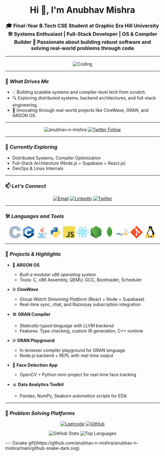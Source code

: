 <h1 align="center">Hi 👋, I'm Anubhav Mishra</h1>
<h3 align="center">
🎓 Final-Year B.Tech CSE Student at Graphic Era Hill University  
🛠 Systems Enthusiast | Full-Stack Developer | OS & Compiler Builder  
🚀 Passionate about building robust software and solving real-world problems through code
</h3>

---

<p align="center">
  <img align="center" alt="Coding" width="400" src="https://cdn.dribbble.com/users/1162077/screenshots/3848914/programmer.gif" />
</p>

---

### 🌟 *What Drives Me*
- 💡 Building scalable systems and compiler-level tech from scratch.  
- 🔍 Exploring distributed systems, backend architectures, and full-stack engineering.  
- 🚀 Innovating through real-world projects like CineWave, GRAN, and ARGON OS.  

---

<p align="center"> 
  <img src="https://komarev.com/ghpvc/?username=anubhav-n-mishra&label=Profile%20views&color=0e75b6&style=flat" alt="anubhav-n-mishra" />  
  <a href="https://twitter.com/anubhav_writes" target="blank"><img src="https://img.shields.io/twitter/follow/anubhav_writes?logo=twitter&style=for-the-badge" alt="Twitter Follow" /></a> 
</p>

---

### 🧠 *Currently Exploring*
- Distributed Systems, Compiler Optimization  
- Full-Stack Architecture (Node.js + Supabase + React.js)  
- DevOps & Linux Internals  

---

### 📫 *Let's Connect*
<p align="center">
  <a href="mailto:anubhav09.work@gmail.com"><img src="https://img.shields.io/badge/Gmail-D14836?style=for-the-badge&logo=gmail&logoColor=white" alt="Email"></a>
  <a href="https://linkedin.com/in/anubhav-mishra0" target="blank"><img src="https://img.shields.io/badge/LinkedIn-0077B5?style=for-the-badge&logo=linkedin&logoColor=white" alt="LinkedIn"></a>
  <a href="https://twitter.com/anubhav_writes" target="blank"><img src="https://img.shields.io/badge/Twitter-1DA1F2?style=for-the-badge&logo=twitter&logoColor=white" alt="Twitter"></a>
</p>

---

### 🛠 *Languages and Tools*
<p align="center"> 
  <img src="https://raw.githubusercontent.com/devicons/devicon/master/icons/c/c-original.svg" alt="C" width="40" height="40" />
  <img src="https://raw.githubusercontent.com/devicons/devicon/master/icons/cplusplus/cplusplus-original.svg" alt="C++" width="40" height="40" />
  <img src="https://raw.githubusercontent.com/devicons/devicon/master/icons/java/java-original.svg" alt="Java" width="40" height="40" />
  <img src="https://raw.githubusercontent.com/devicons/devicon/master/icons/python/python-original.svg" alt="Python" width="40" height="40" />
  <img src="https://raw.githubusercontent.com/devicons/devicon/master/icons/javascript/javascript-original.svg" alt="JavaScript" width="40" height="40" />
  <img src="https://raw.githubusercontent.com/devicons/devicon/master/icons/react/react-original.svg" alt="React" width="40" height="40" />
  <img src="https://raw.githubusercontent.com/devicons/devicon/master/icons/nodejs/nodejs-original.svg" alt="Node.js" width="40" height="40" />
  <img src="https://raw.githubusercontent.com/devicons/devicon/master/icons/mongodb/mongodb-original.svg" alt="MongoDB" width="40" height="40" />
  <img src="https://raw.githubusercontent.com/devicons/devicon/master/icons/mysql/mysql-original-wordmark.svg" alt="MySQL" width="40" height="40" />
  <img src="https://raw.githubusercontent.com/devicons/devicon/master/icons/git/git-original.svg" alt="Git" width="40" height="40" />
  <img src="https://raw.githubusercontent.com/devicons/devicon/master/icons/linux/linux-original.svg" alt="Linux" width="40" height="40" />
</p>

---

### 🚀 *Projects & Highlights*

- 🔧 **ARGON OS**  
  - *Built a modular x86 operating system*  
  - Tools: C, x86 Assembly, QEMU, GCC, Bootloader, Scheduler

- 🌐 **CineWave**  
  - *Group Watch Streaming Platform* (React + Node + Supabase)  
  - Real-time sync, chat, and Razorpay subscription integration

- 🛠 **GRAN Compiler**  
  - *Statically-typed language with LLVM backend*  
  - Features: Type checking, custom IR generation, C++ runtime

- 🌐 **GRAN Playground**  
  - In-browser compiler playground for GRAN language  
  - Node.js backend + REPL with real-time output

- 🧠 **Face Detection App**  
  - OpenCV + Python mini-project for real-time face tracking

- 📊 **Data Analytics Toolkit**  
  - Pandas, NumPy, Seaborn automation scripts for EDA

---

### 🌟 *Problem Solving Platforms*
<p align="center">
  <a href="https://leetcode.com/anubhav_n_mishra/" target="blank"><img src="https://img.shields.io/badge/LeetCode-FFA116?style=for-the-badge&logo=leetcode&logoColor=white" alt="Leetcode" /></a>
  <a href="https://github.com/anubhav-n-mishra" target="blank"><img src="https://img.shields.io/badge/GitHub-181717?style=for-the-badge&logo=github&logoColor=white" alt="GitHub" /></a>
</p>

<p align="center">
  <img src="https://github-readme-stats.vercel.app/api?username=anubhav-n-mishra&show_icons=true&theme=radical" alt="GitHub Stats" />
  <img src="https://github-readme-stats.vercel.app/api/top-langs/?username=anubhav-n-mishra&layout=compact&theme=radical" alt="Top Languages" />
</p>
<!-- Snake animation -->
---
![snake gif](https://github.com/anubhav-n-mishra/anubhav-n-mishra/main/github-snake-dark.svg)
